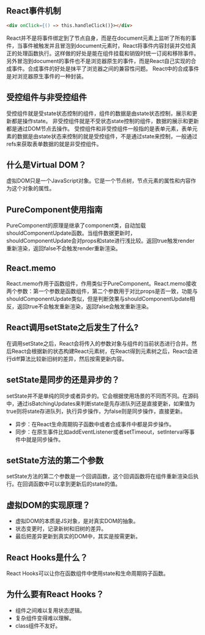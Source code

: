 ## React事件机制
```html
<div onClick={() => this.handleClick()}></div>
```
React并不是将事件绑定到了节点自身，而是在document元素上监听了所有的事件，当事件被触发并且冒泡到document元素时，React将事件内容封装并交给真正的处理函数执行。这样做的好处是能在组件挂载和销毁时统一订阅和移除事件。
另外冒泡到document的事件也不是浏览器原生的事件，而是React自己实现的合成事件。合成事件的好处是抹平了浏览器之间的兼容性问题。
React中的合成事件是对浏览器原生事件的一种封装。
## 受控组件与非受控组件
受控组件就是受state状态控制的组件，组件的数据是由state状态控制，展示和更新都是操作state。
非受控组件就是不受状态state控制的组件，数据的展示和更新都是通过DOM节点去操作。
受控组件和非受控组件一般指的是表单元素，表单元素的数据是由state状态来控制的就是受控组件，不是通过state来控制，一般通过refs来获取表单数据的就是非受控组件。
## 什么是Virtual DOM？
虚拟DOM只是一个JavaScript对象。它是一个节点树，节点元素的属性和内容作为这个对象的属性。
## PureComponent使用指南
PureComponent的原理是继承了component类，自动加载shouldComponentUpdate函数。当组件数据更新时，shouldComponentUpdate会对props和state进行浅比较。返回true触发render重新渲染，返回false不会触发render重新渲染。
## React.memo
React.memo作用于函数组件，作用类似于PureComponent。React.memo接收两个参数：第一个参数是函数组件，第二个参数用于对比props是否一致，功能与shouldComponentUpdate类似，但是判断效果与shouldComponentUpdate相反，返回true不会触发重新渲染，返回false会触发重新渲染。
## React调用setState之后发生了什么?
在调用setState之后，React会将传入的参数对象与组件的当前状态进行合并。然后React会根据新的状态构建React元素树，在React得到元素树之后，React会进行diff算法比较新旧树的差异，然后按需更新内容。
## setState是同步的还是异步的？
setState并不是单纯的同步或者异步的。它会根据使用场景的不同而不同。在源码中，通过isBatchingUpdates来判断state是先存进队列还是直接更新，如果值为true则将state存进队列，执行异步操作，为false则是同步操作，直接更新。
+ 异步：在React生命周期钩子函数中或者合成事件中都是异步操作。
+ 同步：在原生事件比如addEventListener或者setTimeout，setInterval等事件中就是同步操作。
## setState方法的第二个参数
setState方法的第二个参数是一个回调函数，这个回调函数将在组件重新渲染后执行。在回调函数中可以拿到更新后的state的值。
## 虚拟DOM的实现原理？
+ 虚拟DOM的本质是JS对象，是对真实DOM的抽象。
+ 状态变更时，记录新树和旧树的差异。
+ 最后把差异更新到真实的DOM中，其实是按需更新。
## React Hooks是什么？
React Hooks可以让你在函数组件中使用state和生命周期钩子函数。
## 为什么要有React Hooks？
+ 组件之间难以复用状态逻辑。
+ 复杂组件变得难以理解。
+ class组件不友好。
